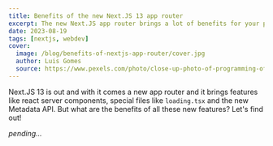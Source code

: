 ```yaml
---
title: Benefits of the new Next.JS 13 app router
excerpt: The new Next.JS app router brings a lot of benefits for your projects. Learn more about them and how to get the most out of it in this article.
date: 2023-08-19
tags: [nextjs, webdev]
cover:
  image: /blog/benefits-of-nextjs-app-router/cover.jpg
  author: Luis Gomes
  source: https://www.pexels.com/photo/close-up-photo-of-programming-of-codes-546819/
---
```


Next.JS 13 is out and with it comes a new app router and it brings features like react server components, special files like `loading.tsx` and the new Metadata API. But what are the benefits of all these new features? Let's find out!

_pending..._
